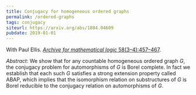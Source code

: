 ```yaml
---
title: Conjugacy for homogeneous ordered graphs
permalink: /ordered-graphs
tags: conjugacy
siteurl: https://arxiv.org/abs/1804.04609
pubdate: 2019-01-01
---
```


With Paul Ellis. [*Archive for mathematical logic* 58(3–4):457–467](https://dx.doi.org/10.1007/s00153-018-0645-0).<!--more-->

*Abstract*: We show that for any countable homogeneous ordered graph $G$, the conjugacy problem for automorphisms of $G$ is Borel complete. In fact we establish that each such $G$ satisfies a strong extension property called ABAP, which implies that the isomorphism relation on substructures of $G$ is Borel reducible to the conjugacy relation on automorphisms of $G$.
